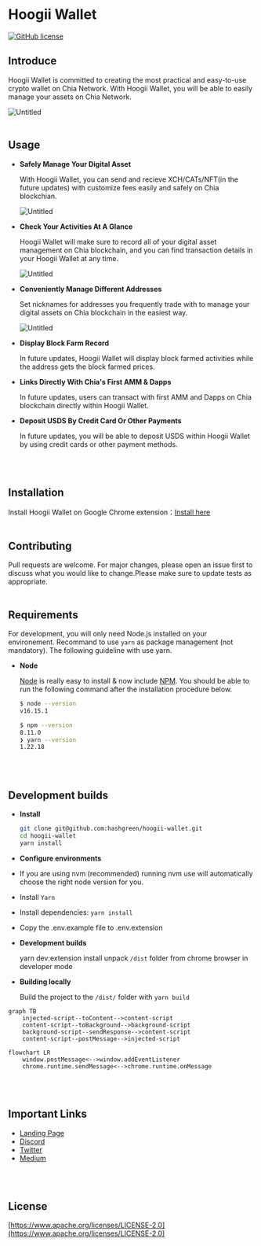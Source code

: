 # Hoogii Wallet

[![GitHub license](https://img.shields.io/github/license/hashgreen/hoogii-wallet)](https://github.com/hashgreen/hoogii-wallet/blob/main/LICENSE)

## Introduce

Hoogii Wallet is committed to creating the most practical and easy-to-use crypto wallet on Chia Network. With Hoogii Wallet, you will be able to easily manage your assets on Chia Network.

![Untitled](https://hoogii.app/img/meta.png)
<br>
<br>

## Usage

- **Safely Manage Your Digital Asset**

    With Hoogii Wallet, you can send and recieve XCH/CATs/NFT(in the future updates) with customize fees easily and safely on Chia blockchian.

    ![Untitled](https://hoogii.app/img/features/asset.png)

- **Check Your Activities At A Glance**

    Hoogii Wallet will make sure to record all of your digital asset management on Chia blockchain, and you can find transaction details in your Hoogii Wallet at any time.

    ![Untitled](https://hoogii.app/img/features/activities.png)

- **Conveniently Manage Different Addresses**

    Set nicknames for addresses you frequently trade with to manage your digital assets on Chia blockchain in the easiest way.

    ![Untitled](https://hoogii.app/img/features/address_book.png)

- **Display Block Farm Record**

    In future updates, Hoogii Wallet will display block farmed activities while the address gets the block farmed prices.

- **Links Directly With Chia's First AMM & Dapps**

    In future updates, users can transact with first AMM and Dapps on Chia blockchain directly within Hoogii Wallet.

- **Deposit USDS By Credit Card Or Other Payments**

    In future updates, you will be able to deposit USDS within Hoogii Wallet by using credit cards or other payment methods.
<br>
<br>

## Installation

Install Hoogii Wallet on Google Chrome extension：[Install here](https://chrome.google.com/webstore/detail/hoogii-wallet/jljjeghmeihjegifdhbghcoihdiegkkl)
<br>
<br>

## Contributing

Pull requests are welcome. For major changes, please open an issue first to discuss what you would like to change.Please make sure to update tests as appropriate.
<br>
<br>

## Requirements

For development, you will only need Node.js installed on your environement.
Recommand to use `yarn` as package management (not mandatory).
The following guideline with use yarn.

- **Node**

    [Node](http://nodejs.org/) is really easy to install & now include [NPM](https://npmjs.org/).
    You should be able to run the following command after the installation procedure
    below.

    ```bash
    $ node --version
    v16.15.1

    $ npm --version
    8.11.0
    ❯ yarn --version
    1.22.18
    ```

<br>
<br>

## Development builds

- **Install**

    ```bash
    git clone git@github.com:hashgreen/hoogii-wallet.git
    cd hoogii-wallet
    yarn install
    ```

- **Configure environments**

- If you are using nvm (recommended) running nvm use will automatically choose the right node version for you.
- Install `Yarn`
- Install dependencies: `yarn install`
- Copy the .env.example file to .env.extension

- **Development builds**

    yarn dev:extension
    install unpack `/dist` folder from chrome browser in developer mode

- **Building locally**

   Build the project to the `/dist/` folder with `yarn build`

```mermaid
graph TB
    injected-script--toContent-->content-script
    content-script--toBackground-->background-script
    background-script--sendResponse-->content-script
    content-script--postMessage-->injected-script
```

```mermaid
flowchart LR
    window.postMessage<-->window.addEventListener
    chrome.runtime.sendMessage<-->chrome.runtime.onMessage
```

<br>
<br>

## Important Links

- [Landing Page](https://hoogii.app/)
- [Discord](https://discord.com/invite/eQkGXgprvn)
- [Twitter](https://twitter.com/Hoogii_app)
- [Medium](https://hoogii-app.medium.com/)

<br>
<br>

## License

[https://www.apache.org/licenses/LICENSE-2.0](https://www.apache.org/licenses/LICENSE-2.0)
